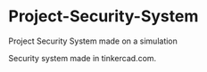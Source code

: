 # Project-Security-System
Project Security System made on a simulation

Security system made in tinkercad.com.
